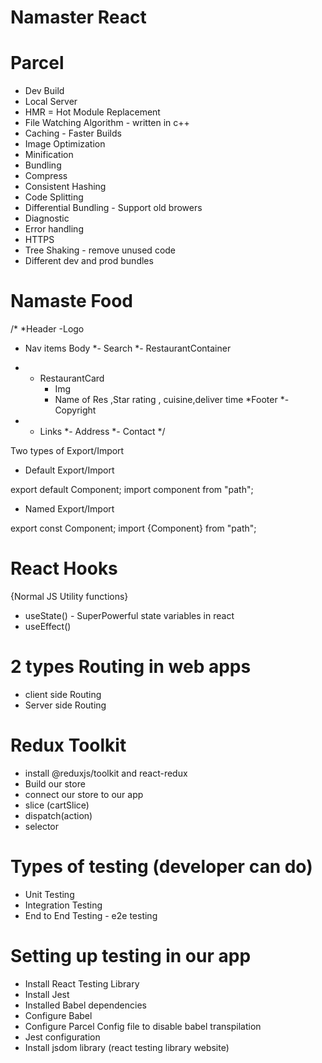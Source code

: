 # Namaster React 

# Parcel
- Dev Build
- Local Server
- HMR = Hot Module Replacement
- File Watching Algorithm - written in c++
- Caching - Faster Builds
- Image Optimization
- Minification
- Bundling
- Compress
- Consistent Hashing
- Code Splitting
- Differential Bundling - Support old browers
- Diagnostic
- Error handling
- HTTPS
- Tree Shaking - remove unused code
- Different dev and prod bundles

# Namaste Food

/*
*Header
-Logo
- Nav items
Body
*- Search
*- RestaurantContainer
*  - RestaurantCard
      - Img
      - Name of Res ,Star rating , cuisine,deliver time
*Footer
*- Copyright
* - Links
*- Address
*- Contact
 */

 Two types of Export/Import

 - Default Export/Import

 export default Component;
 import component from "path";

 - Named Export/Import

 export const Component;
 import {Component} from "path";

# React Hooks
{Normal JS Utility functions}
- useState() - SuperPowerful state variables in react
- useEffect()

# 2 types Routing in web apps
- client side Routing
- Server side Routing

# Redux Toolkit
- install @reduxjs/toolkit and react-redux
- Build our store
- connect our store to our app
- slice (cartSlice)
- dispatch(action)
- selector

# Types of testing (developer can do)
- Unit Testing
- Integration Testing
- End to End Testing - e2e testing

# Setting up testing in our app
- Install React Testing Library
- Install Jest
- Installed Babel dependencies
- Configure Babel
- Configure Parcel Config file to disable babel transpilation
- Jest configuration
- Install jsdom library (react testing library website)